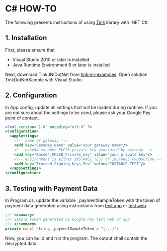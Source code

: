 # C# HOW-TO
The following presents instructions of using [Tink](https://github.com/google/tink) library with .NET C#.

## 1. Installation
First, please ensure that 
- Visual Studio 2010 or later is installed
- Java Runtime Environment 8 or later is installed

Next, download TinkJNIDotNet from [tink-jni-examples](https://github.com/google-pay/tink-jni-examples). Open solution TinkDotNetSample with Visual Studio. 

## 2. Configuration
In App.config, update all settings that will be loaded during runtime. If you are not sure about the settings to be used, please ask your Google Pay point of contact.
```xml
<?xml version="1.0" encoding="utf-8" ?>
<configuration>
  <appSettings>
    <!-- name of gateway -->
    <add key="Gateway_Name" value="your gateway name"/>
    <!-- base64-encoded PKCS8 private key generated by gateway -->
    <add key="Base64_PKCS8_Private_key" value="your private key"/>
    <!-- environment is either INSTANCE_TEST or INSTANCE_PRODUCTION -->
    <add key="Trusted_Signing_Keys_Env" value="INSTANCE_TEST"/>
  </appSettings>
</configuration>
```

## 3. Testing with Payment Data
In Program.cs, update the variable _paymentSampleToken with the token of payment data generated using instructions from [test app](https://developers.google.com/pay/api/android/guides/tutorial#example) or [test web](https://developers.google.com/pay/api/web/guides/tutorial#full-example).
```c#
/// <summary>
/// Sample token generated by Google Pay test web or app
/// </summary>
private const string _paymentSampleToken = "{...}";
```

Now, you can build and run the program. The output shall contain the decrypted data.
